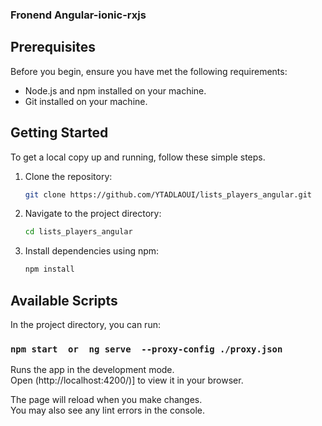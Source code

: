 ###  Fronend Angular-ionic-rxjs 

## Prerequisites
Before you begin, ensure you have met the following requirements:

- Node.js and npm installed on your machine.
- Git installed on your machine.

## Getting Started

To get a local copy up and running, follow these simple steps.

1. Clone the repository:
    ```bash
    git clone https://github.com/YTADLAOUI/lists_players_angular.git
    ```
2. Navigate to the project directory:
   ```bash
   cd lists_players_angular
   ```
3. Install dependencies using npm:
    ```bash
    npm install
    ```

## Available Scripts

In the project directory, you can run:

### `npm start  or  ng serve  --proxy-config ./proxy.json`

Runs the app in the development mode.\
Open (http://localhost:4200/)] to view it in your browser.

The page will reload when you make changes.\
You may also see any lint errors in the console.
